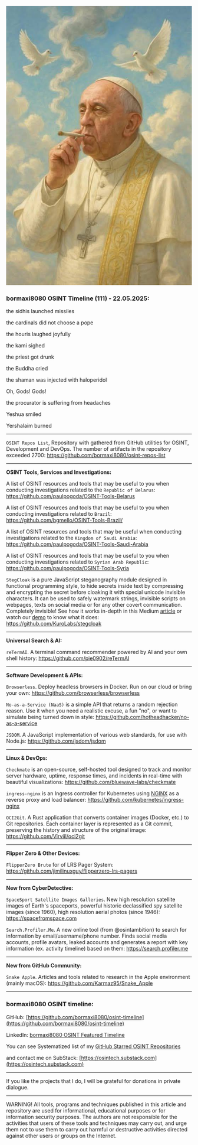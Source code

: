 ![alt text](img/111.jpg)
### bormaxi8080 OSINT Timeline (111) - 22.05.2025:

the sidhis launched missiles

the cardinals did not choose a pope

the houris laughed joyfully

the kami sighed

the priest got drunk

the Buddha cried

the shaman was injected with haloperidol

Oh, Gods! Gods!

the procurator is suffering from headaches

Yeshua smiled

Yershalaim burned

---

```OSINT Repos List```, Repository with gathered from GitHub utilities for OSINT, Development and DevOps. The number of artifacts in the repository exceeded 2700: https://github.com/bormaxi8080/osint-repos-list

----

**OSINT Tools, Services and Investigations:**

A list of OSINT resources and tools that may be useful to you when conducting investigations related to the ```Republic of Belarus```: https://github.com/paulpogoda/OSINT-Tools-Belarus

A list of OSINT resources and tools that may be useful to you when conducting investigations related to ```Brazil```: https://github.com/bgmello/OSINT-Tools-Brazil/

A list of OSINT resources and tools that may be useful when conducting investigations related to the ```Kingdom of Saudi Arabia```: https://github.com/paulpogoda/OSINT-Tools-Saudi-Arabia

A list of OSINT resources and tools that may be useful to you when conducting investigations related to ```Syrian Arab Republic```: https://github.com/paulpogoda/OSINT-Tools-Syria

```StegCloak``` is a pure JavaScript steganography module designed in functional programming style, to hide secrets inside text by compressing and encrypting the secret before cloaking it with special unicode invisible characters. It can be used to safely watermark strings, invisible scripts on webpages, texts on social media or for any other covert communication. Completely invisible! See how it works in-depth in this Medium [article](https://blog.bitsrc.io/how-to-hide-secrets-in-strings-modern-text-hiding-in-javascript-613a9faa5787) or watch our [demo](https://www.youtube.com/watch?v=RBDqZwcGvQk) to know what it does: https://github.com/KuroLabs/stegcloak

----

**Universal Search & AI:**

```reTermAI```. A terminal command recommender powered by AI and your own shell history: https://github.com/pie0902/reTermAI

---

**Software Development & APIs:**

```Browserless```. Deploy headless browsers in Docker. Run on our cloud or bring your own: https://github.com/browserless/browserless

```No-as-a-Service (NaaS)``` is a simple API that returns a random rejection reason. Use it when you need a realistic excuse, a fun "no", or want to simulate being turned down in style: https://github.com/hotheadhacker/no-as-a-service

```JSDOM```. A JavaScript implementation of various web standards, for use with Node.js: https://github.com/jsdom/jsdom

----

**Linux & DevOps:**

```Checkmate``` is an open-source, self-hosted tool designed to track and monitor server hardware, uptime, response times, and incidents in real-time with beautiful visualizations: https://github.com/bluewave-labs/checkmate

```ingress-nginx``` is an Ingress controller for Kubernetes using [NGINX](https://www.nginx.org/) as a reverse proxy and load balancer: https://github.com/kubernetes/ingress-nginx

```OCI2Git```. A Rust application that converts container images (Docker, etc.) to Git repositories. Each container layer is represented as a Git commit, preserving the history and structure of the original image: https://github.com/Virviil/oci2git

----

**Flipper Zero & Other Devices:**

```FlipperZero Brute``` for of LRS Pager System: https://github.com/jimilinuxguy/flipperzero-lrs-pagers

----

**New from CyberDetective:**

```SpaceSport Satellite Images Galleries```. New high resolution satellite images of Earth's spaceports, powerful historic declassified spy satellite images (since 1960), high resolution aerial photos (since 1946): https://spacefromspace.com

```Search.Profiler.Me```. A new online tool (from @osintambition) to search for information by email/username/phone number. Finds social media accounts, profile avatars, leaked accounts and generates a report with key information (ex. activity timeline) based on them: https://search.profiler.me

----

**New from GitHub Community:**

```Snake Apple```. Articles and tools related to research in the Apple environment (mainly macOS): https://github.com/Karmaz95/Snake_Apple

----
### bormaxi8080 OSINT timeline:

GitHub: [https://github.com/bormaxi8080/osint-timeline](https://github.com/bormaxi8080/osint-timeline)

LinkedIn: [bormaxi8080 OSINT Featured Timeline](https://www.linkedin.com/in/osintech/details/featured/)

You can see Systematized list of my [GitHub Starred OSINT Repositories](https://github.com/bormaxi8080/osint-repos-list)

and contact me on SubStack: [https://osintech.substack.com](https://osintech.substack.com)

----

If you like the projects that I do, I will be grateful for donations in private dialogue.

----

WARNING! All tools, programs and techniques published in this article and repository are used for informational, educational purposes or for information security purposes. The authors are not responsible for the activities that users of these tools and techniques may carry out, and urge them not to use them to carry out harmful or destructive activities directed against other users or groups on the Internet.

